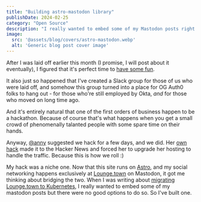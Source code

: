 ```yaml
---
title: "Building astro-mastodon library"
publishDate: 2024-02-25
category: "Open Source"
description: "I really wanted to embed some of my Mastodon posts right into my blog posts, but there were no good options to do so. Well, I've built one."
image:
  src: '@assets/blog/covers/astro-mastodon.webp'
  alt: 'Generic blog post cover image'
---
```


After I was laid off earlier this month (I promise, I will post about it eventually), I figured that it's perfect time to [have some fun](/blog/resume-automation).

It also just so happened that I've created a Slack group for those of us who were laid off, and somehow this group turned into a place for OG Auth0 folks to hang out - for those who're still employed by Okta, *and* for those who moved on long time ago.

And it's entirely natural that one of the first orders of business happen to be a hackathon. Because of course that's what happens when you get a small crowd of phenomenally talanted people with some spare time on their hands.

Anyway, [@anny](https://www.youtube.com/@securitips) suggested we hack for a few days, and we did. Her [own hack](https://www.youtube.com/watch?v=0-vA1lKeqOA) made it to the Hacker News and forced her to upgrade her hosting to handle the traffic. Because this is how we roll :)

My hack was a niche one. Now that this site runs on [Astro](https://astro.build), and my social networking happens exclusively at [Lounge.town](https://lounge.town/@rosnovsky) on Mastodon, it got me thinking about bridging the two. When I was writing about [migrating Lounge.town to Kubernetes](/blog/migrating-mastodon-instance-to-kubernetes), I really wanted to embed some of my mastodon posts but there were no good options to do so. So I've built one.

